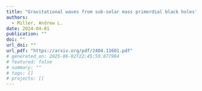 ```yaml
---
title: "Gravitational waves from sub-solar mass primordial black holes"
authors:
  - Miller, Andrew L.
date: 2024-04-01
publication: ""
doi: ""
url_doi: ""
url_pdf: "https://arxiv.org/pdf/2404.11601.pdf"
# generated_on: 2025-06-02T22:45:59.877984
# featured: false
# summary: ""
# tags: []
# projects: []
---
```

